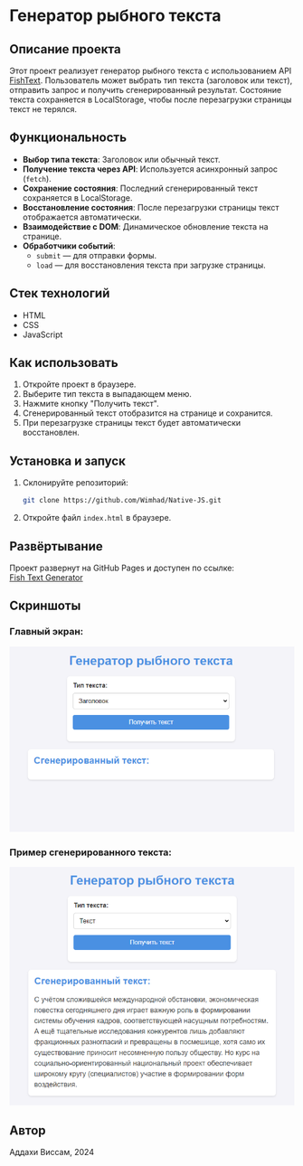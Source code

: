 

# Генератор рыбного текста

## Описание проекта

Этот проект реализует генератор рыбного текста с использованием API [FishText](https://fish-text.ru). Пользователь может выбрать тип текста (заголовок или текст), отправить запрос и получить сгенерированный результат. Состояние текста сохраняется в LocalStorage, чтобы после перезагрузки страницы текст не терялся.

## Функциональность

- **Выбор типа текста**: Заголовок или обычный текст.
- **Получение текста через API**: Используется асинхронный запрос (`fetch`).
- **Сохранение состояния**: Последний сгенерированный текст сохраняется в LocalStorage.
- **Восстановление состояния**: После перезагрузки страницы текст отображается автоматически.
- **Взаимодействие с DOM**: Динамическое обновление текста на странице.
- **Обработчики событий**:
    - `submit` — для отправки формы.
    - `load` — для восстановления текста при загрузке страницы.

## Стек технологий

- HTML
- CSS
- JavaScript

## Как использовать

1. Откройте проект в браузере.
2. Выберите тип текста в выпадающем меню.
3. Нажмите кнопку "Получить текст".
4. Сгенерированный текст отобразится на странице и сохранится.
5. При перезагрузке страницы текст будет автоматически восстановлен.

## Установка и запуск

1. Склонируйте репозиторий:
   ```bash
   git clone https://github.com/Wimhad/Native-JS.git
   ```
2. Откройте файл `index.html` в браузере.

## Развёртывание

Проект развернут на GitHub Pages и доступен по ссылке:  
[Fish Text Generator](https://wimhad.github.io/Native-JS/)

## Скриншоты

### Главный экран:
![Главный экран](./img/main.png)

### Пример сгенерированного текста:
![Сгенерированный текст](./img/text.png)

## Автор

Аддахи Виссам, 2024

